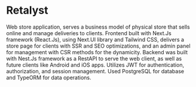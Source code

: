 # Retalyst
Web store application, serves a business model of physical store that sells online and manage deliveries to clients.
Frontend built with Next.Js framework (React.Js), using Next.UI library and Tailwind CSS, delivers a store page for clients with SSR and SEO optimizations, and an admin panel for management with CSR methods for the dynamicity.
Backend was built with Nest.Js framework as a RestAPI to serve the web client, as well as future clients like Android and iOS apps.
Utilizes JWT for authentication, authorization, and session management.
Used PostgreSQL for database and TypeORM for data operations.

